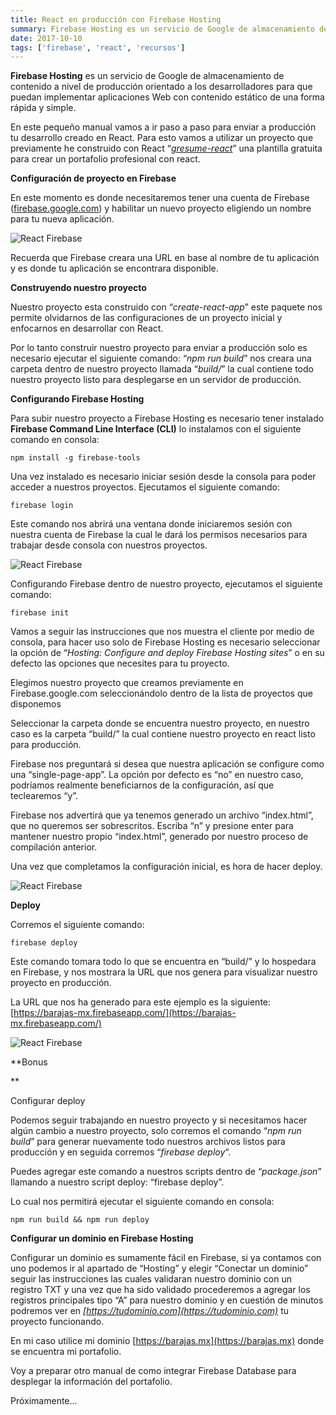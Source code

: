 ```yaml
---
title: React en producción con Firebase Hosting
summary: Firebase Hosting es un servicio de Google de almacenamiento de contenido a nivel de producción orientado a los desarrolladores para que puedan implementar aplicaciones Web con contenido estático de una forma rápida y simple.
date: 2017-10-10
tags: ['firebase', 'react', 'recursos']
---
```


**Firebase Hosting** es un servicio de Google de almacenamiento de contenido a nivel de producción orientado a los desarrolladores para que puedan implementar aplicaciones Web con contenido estático de una forma rápida y simple.

En este pequeño manual vamos a ir paso a paso para enviar a producción tu desarrollo creado en React. Para esto vamos a utilizar un proyecto que previamente he construido con React “[*gresume-react*](https://github.com/gndx/gresume-react)” una plantilla gratuita para crear un portafolio profesional con react.

**Configuración de proyecto en Firebase**

En este momento es donde necesitaremos tener una cuenta de Firebase ([firebase.google.com](http://firebase.google.com)) y habilitar un nuevo proyecto eligiendo un nombre para tu nueva aplicación.

![React Firebase](https://i1.wp.com/gndx.co/wp-content/uploads/2017/10/react-firebase-gndx-01.png?resize=700%2C482&amp;ssl=1)

Recuerda que Firebase creara una URL en base al nombre de tu aplicación y es donde tu aplicación se encontrara disponible.

**Construyendo nuestro proyecto**

Nuestro proyecto esta construido con “*create-react-app*” este paquete nos permite olvidarnos de las configuraciones de un proyecto inicial y enfocarnos en desarrollar con React.

Por lo tanto construir nuestro proyecto para enviar a producción solo es necesario ejecutar el siguiente comando: “*npm run build*” nos creara una carpeta dentro de nuestro proyecto llamada “*build/*” la cual contiene todo nuestro proyecto listo para desplegarse en un servidor de producción.

**Configurando Firebase Hosting**

Para subir nuestro proyecto a Firebase Hosting es necesario tener instalado **Firebase Command Line Interface (CLI)** lo instalamos con el siguiente comando en consola:

`npm install -g firebase-tools`

Una vez instalado es necesario iniciar sesión desde la consola para poder acceder a nuestros proyectos. Ejecutamos el siguiente comando:

`firebase login`

Este comando nos abrirá una ventana donde iniciaremos sesión con nuestra cuenta de Firebase la cual le dará los permisos necesarios para trabajar desde consola con nuestros proyectos.

![React Firebase](https://i0.wp.com/gndx.co/wp-content/uploads/2017/10/react-firebase-gndx-02.png?resize=691%2C839&amp;ssl=1)

Configurando Firebase dentro de nuestro proyecto, ejecutamos el siguiente comando:

`firebase init`

Vamos a seguir las instrucciones que nos muestra el cliente por medio de consola, para hacer uso solo de Firebase Hosting es necesario seleccionar la opción de “*Hosting: Configure and deploy Firebase Hosting sites*” o en su defecto las opciones que necesites para tu proyecto.

Elegimos nuestro proyecto que creamos previamente en Firebase.google.com seleccionándolo dentro de la lista de proyectos que disponemos

Seleccionar la carpeta donde se encuentra nuestro proyecto, en nuestro caso es la carpeta “build/” la cual contiene nuestro proyecto en react listo para producción.

Firebase nos preguntará si desea que nuestra aplicación se configure como una “single-page-app”. La opción por defecto es “no” en nuestro caso, podríamos realmente beneficiarnos de la configuración, así que teclearemos “y”.

Firebase nos advertirá que ya tenemos generado un archivo “index.html”, que no queremos ser sobrescritos. Escriba “n” y presione enter para mantener nuestro propio “index.html”, generado por nuestro proceso de compilación anterior.

Una vez que completamos la configuración inicial, es hora de hacer deploy.

![React Firebase](https://i0.wp.com/gndx.co/wp-content/uploads/2017/10/react-firebase-gndx-03.png?resize=700%2C402&amp;ssl=1)

**Deploy**

Corremos el siguiente comando:

`firebase deploy`

Este comando tomara todo lo que se encuentra en “build/” y lo hospedara en Firebase, y nos mostrara la URL que nos genera para visualizar nuestro proyecto en producción.

La URL que nos ha generado para este ejemplo es la siguiente: [https://barajas-mx.firebaseapp.com/](https://barajas-mx.firebaseapp.com/)

![React Firebase](https://i1.wp.com/gndx.co/wp-content/uploads/2017/10/react-firebase-gndx-04.png?resize=700%2C453&amp;ssl=1)

**Bonus

**

Configurar deploy

Podemos seguir trabajando en nuestro proyecto y si necesitamos hacer algún cambio a nuestro proyecto, solo corremos el comando “*npm run build*” para generar nuevamente todo nuestros archivos listos para producción y en seguida corremos “*firebase deploy*“.

Puedes agregar este comando a nuestros scripts dentro de “*package.json*” llamando a nuestro script deploy: “firebase deploy”.

Lo cual nos permitirá ejecutar el siguiente comando en consola:

`npm run build && npm run deploy`

**Configurar un dominio en Firebase Hosting**

Configurar un dominio es sumamente fácil en Firebase, si ya contamos con uno podemos ir al apartado de “Hosting” y elegir “Conectar un dominio” seguir las instrucciones las cuales validaran nuestro dominio con un registro TXT y una vez que ha sido validado procederemos a agregar los registros principales tipo “A” para nuestro dominio y en cuestión de minutos podremos ver en *[https://tudominio.com](https://tudominio.com)* tu proyecto funcionando.

En mi caso utilice mi dominio [https://barajas.mx](https://barajas.mx) donde se encuentra mi portafolio.

Voy a preparar otro manual de como integrar Firebase Database para desplegar la información del portafolio.

Próximamente…
